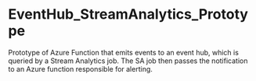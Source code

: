 # EventHub_StreamAnalytics_Prototype

Prototype of Azure Function that emits events to an event hub, which is queried by a Stream Analytics job. The SA job then passes the notification to an Azure function responsible for alerting.
